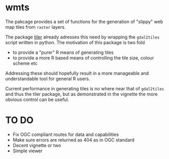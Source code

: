 # wmts

The pakcage provides a set of functions for the generation of "slippy" web map
tiles from `raster` layers.

The package [tiler](https://docs.ropensci.org/tiler/) already adresses this
need by wrapping the `gdal2tiles` script written in python. The motivation of
this package is two fold

- to provide a "purer" R means of generating tiles
- to provide a more R based means of controlling the tile size, colour scheme
etc

Addressing these should hopefully result in a more manageable and
understandable tool for general R users.
  
Current performance in generating tiles is no where near that of `gdal2tiles` and thus the tiler package, but as
demonstrated in the vignette the more obvious control can be useful.


# TO DO

- Fix OGC compliant routes for data and capabilities
- Make sure errors are returned as 404 as in OGC standard
- Decent vignette or two
- Simple viewer
